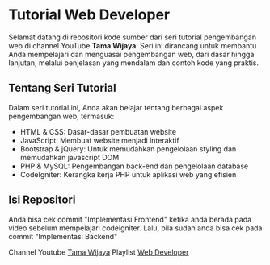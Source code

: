 # Tutorial Web Developer

Selamat datang di repositori kode sumber dari seri tutorial pengembangan web di channel YouTube **Tama Wijaya**. Seri ini dirancang untuk membantu Anda mempelajari dan menguasai pengembangan web, dari dasar hingga lanjutan, melalui penjelasan yang mendalam dan contoh kode yang praktis.

## Tentang Seri Tutorial

Dalam seri tutorial ini, Anda akan belajar tentang berbagai aspek pengembangan web, termasuk:

- HTML & CSS: Dasar-dasar pembuatan website
- JavaScript: Membuat website menjadi interaktif
- Bootstrap & jQuery: Untuk memudahkan pengelolaan styling dan memudahkan javascript DOM
- PHP & MySQL: Pengembangan back-end dan pengelolaan database
- CodeIgniter: Kerangka kerja PHP untuk aplikasi web yang efisien

## Isi Repositori

Anda bisa cek commit "Implementasi Frontend" ketika anda berada pada video sebelum mempelajari codeigniter. Lalu, bila sudah anda bisa cek pada commit "Implementasi Backend"

Channel Youtube [Tama Wijaya](https://www.youtube.com/@tamawijaya_)
Playlist [Web Developer](https://www.youtube.com/playlist?list=PLw9sD-xbnf6xcUs5WN20o-Okj9OezimTw)